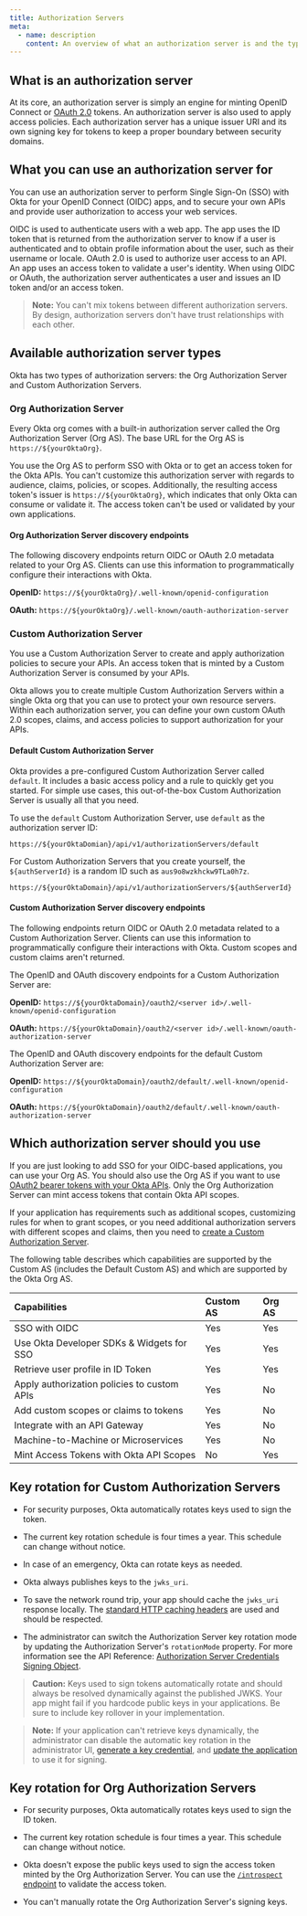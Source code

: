 ```yaml
---
title: Authorization Servers
meta:
  - name: description
    content: An overview of what an authorization server is and the types of authorization servers available at Okta.
---
```

## What is an authorization server

At its core, an authorization server is simply an engine for minting OpenID Connect or [OAuth 2.0](/docs/concepts/auth-overview/#oauth-2-0) tokens. An authorization server is also used to apply access policies. Each authorization server has a unique issuer URI and its own signing key for tokens to keep a proper boundary between security domains.

## What you can use an authorization server for

You can use an authorization server to perform Single Sign-On (SSO) with Okta for your OpenID Connect (OIDC) apps, and to secure your own APIs and provide user authorization to access your web services.

OIDC is used to authenticate users with a web app. The app uses the ID token that is returned from the authorization server to know if a user is authenticated and to obtain profile information about the user, such as their username or locale. OAuth 2.0 is used to authorize user access to an API. An app uses an access token to validate a user's identity. When using OIDC or OAuth, the authorization server authenticates a user and issues an ID token and/or an access token.

> **Note:** You can't mix tokens between different authorization servers. By design, authorization servers don't have trust relationships with each other.

## Available authorization server types

Okta has two types of authorization servers: the Org Authorization Server and Custom Authorization Servers.

### Org Authorization Server

Every Okta org comes with a built-in authorization server called the Org Authorization Server (Org AS). The base URL for the Org AS is `https://${yourOktaOrg}`.

You use the Org AS to perform SSO with Okta or to get an access token for the Okta APIs. You can't customize this authorization server with regards to audience, claims, policies, or scopes. Additionally, the resulting access token's issuer is `https://${yourOktaOrg}`, which indicates that only Okta can consume or validate it. The access token can't be used or validated by your own applications.

#### Org Authorization Server discovery endpoints

The following discovery endpoints return OIDC or OAuth 2.0 metadata related to your Org AS. Clients can use this information to programmatically configure their interactions with Okta.

**OpenID:** `https://${yourOktaOrg}/.well-known/openid-configuration`

**OAuth:** `https://${yourOktaOrg}/.well-known/oauth-authorization-server`

### Custom Authorization Server

You use a Custom Authorization Server to create and apply authorization policies to secure your APIs. An access token that is minted by a Custom Authorization Server is consumed by your APIs.

Okta allows you to create multiple Custom Authorization Servers within a single Okta org that you can use to protect your own resource servers. Within each authorization server, you can define your own custom OAuth 2.0 scopes, claims, and access policies to support authorization for your APIs.

#### Default Custom Authorization Server

Okta provides a pre-configured Custom Authorization Server called `default`. It includes a basic access policy and a rule to quickly get you started. For simple use cases, this out-of-the-box Custom Authorization Server is usually all that you need.

To use the `default` Custom Authorization Server, use `default` as the authorization server ID:

`https://${yourOktaDomian}/api/v1/authorizationServers/default`

For Custom Authorization Servers that you create yourself, the `${authServerId}` is a random ID such as `aus9o8wzkhckw9TLa0h7z`.

`https://${yourOktaDomain}/api/v1/authorizationServers/${authServerId}`

#### Custom Authorization Server discovery endpoints

The following endpoints return OIDC or OAuth 2.0 metadata related to a Custom Authorization Server. Clients can use this information to programmatically configure their interactions with Okta. Custom scopes and custom claims aren't returned.

The OpenID and OAuth discovery endpoints for a Custom Authorization Server are:

**OpenID:** `https://${yourOktaDomain}/oauth2/<server id>/.well-known/openid-configuration`

**OAuth:** `https://${yourOktaDomain}/oauth2/<server id>/.well-known/oauth-authorization-server`

The OpenID and OAuth discovery endpoints for the default Custom Authorization Server are:

**OpenID:** `https://${yourOktaDomain}/oauth2/default/.well-known/openid-configuration`

**OAuth:** `https://${yourOktaDomain}/oauth2/default/.well-known/oauth-authorization-server`

## Which authorization server should you use

If you are just looking to add SSO for your OIDC-based applications, you can use your Org AS. You should also use the Org AS if you want to use [OAuth2 bearer tokens with your Okta APIs](/docs/guides/oauth-for-okta/). Only the Org Authorization Server can mint access tokens that contain Okta API scopes.

If your application has requirements such as additional scopes, customizing rules for when to grant scopes, or you need additional authorization servers with different scopes and claims, then you need to [create a Custom Authorization Server](/docs/guides/customize-authz-server/overview/).

The following table describes which capabilities are supported by the Custom AS (includes the Default Custom AS) and which are supported by the Okta Org AS.

| Capabilities                               | Custom AS          | Org AS    |
| :----------------------------------------- | :----------------- | :-------- |
| SSO with OIDC                              | Yes                | Yes       |
| Use Okta Developer SDKs & Widgets for SSO  | Yes                | Yes       |
| Retrieve user profile in ID Token          | Yes                | Yes       |
| Apply authorization policies to custom APIs| Yes                | No        |
| Add custom scopes or claims to tokens      | Yes                | No        |
| Integrate with an API Gateway              | Yes                | No        |
| Machine-to-Machine or Microservices        | Yes                | No        |
| Mint Access Tokens with Okta API Scopes    | No                 | Yes       |

## Key rotation for Custom Authorization Servers

* For security purposes, Okta automatically rotates keys used to sign the token.

* The current key rotation schedule is four times a year. This schedule can change without notice.

* In case of an emergency, Okta can rotate keys as needed.

* Okta always publishes keys to the `jwks_uri`.

* To save the network round trip, your app should cache the `jwks_uri` response locally. The [standard HTTP caching headers](https://developer.mozilla.org/en-US/docs/Web/HTTP/Headers/Cache-Control) are used and should be respected.

* The administrator can switch the Authorization Server key rotation mode by updating the Authorization Server's `rotationMode` property. For more information see the API Reference: [Authorization Server Credentials Signing Object](/docs/reference/api/authorization-servers/#credentials-object).

> **Caution:** Keys used to sign tokens automatically rotate and should always be resolved dynamically against the published JWKS. Your app might fail if you hardcode public keys in your applications. Be sure to include key rollover in your implementation.

> **Note:** If your application can't retrieve keys dynamically, the administrator can disable the automatic key rotation in the administrator UI, [generate a key credential](/docs/reference/api/apps/#generate-new-application-key-credential), and [update the application](/docs/reference/api/apps/#update-key-credential-for-application) to use it for signing.

## Key rotation for Org Authorization Servers

* For security purposes, Okta automatically rotates keys used to sign the ID token.

* The current key rotation schedule is four times a year. This schedule can change without notice.

* Okta doesn't expose the public keys used to sign the access token minted by the Org Authorization Server. You can use the [`/introspect` endpoint](/docs/reference/api/oidc/#introspect) to validate the access token.

* You can't manually rotate the Org Authorization Server's signing keys.
